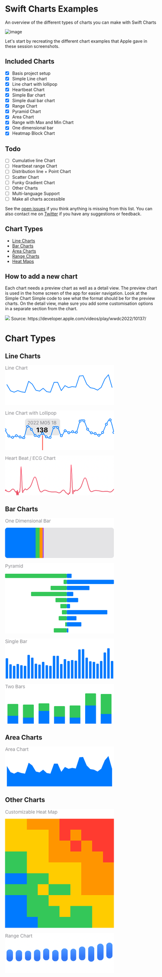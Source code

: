# Swift Charts Examples
An overview of the different types of charts you can make with Swift Charts

<img width="1511" alt="image" src="https://user-images.githubusercontent.com/170948/173253882-1a80b934-a0b9-4acb-a290-a299ae3fdd7d.png">

Let's start by recreating the different chart examples that Apple gave in these session screenshots.

## Included Charts

- [x] Basis project setup
- [x] Simple Line chart
- [x] Line chart with lollipop
- [x] Heartbeat Chart
- [x] Simple Bar chart
- [x] Simple dual bar chart
- [x] Range Chart
- [x] Pyramid Chart
- [x] Area Chart
- [x] Range with Max and Min Chart
- [x] One dimensional bar
- [x] Heatmap Block Chart

## Todo
- [ ] Cumulative line Chart
- [ ] Heartbeat range Chart
- [ ] Distribution line + Point Chart
- [ ] Scatter Chart
- [ ] Funky Gradient Chart
- [ ] Other Charts
- [ ] Multi-language Support
- [ ] Make all charts accessible

See the [open issues](https://github.com/jordibruin/SwiftChartExamples/issues) if you think anything is missing from this list. You can also contact me on [Twitter](https://www.twitter.com/jordibruin) if you have any suggestions or feedback.

## Chart Types

- [Line Charts](https://github.com/jordibruin/SwiftChartExamples/tree/main/Swift%20Charts%20Examples/Charts/LineCharts)
- [Bar Charts](https://github.com/jordibruin/SwiftChartExamples/tree/main/Swift%20Charts%20Examples/Charts/BarCharts)
- [Area Charts](https://github.com/jordibruin/SwiftChartExamples/tree/main/Swift%20Charts%20Examples/Charts/AreaCharts)
- [Range Charts](https://github.com/jordibruin/SwiftChartExamples/tree/main/Swift%20Charts%20Examples/Charts/RangeCharts)
- [Heat Maps](https://github.com/jordibruin/SwiftChartExamples/tree/main/Swift%20Charts%20Examples/Charts/HeatMap)

## How to add a new chart

Each chart needs a preview chart as well as a detail view. The preview chart is used in the home screen of the app for easier navigation. Look at the Simple Chart Simple code to see what the format should be for the preview charts. On the detail view, make sure you add some customisation options in a separate section from the chart.

<img src="images/charts_wwdc_slide.png">
Source: https://developer.apple.com/videos/play/wwdc2022/10137/

# Chart Types

## Line Charts

![Line Chart](images/charts/line/singleLine.png)

![Line Chart with Lollipop](images/charts/line/singleLineLollipop.png)

![Heart Beat / ECG Chart](images/charts/line/heartBeat.png)

## Bar Charts

![One Dimensional Bar](images/charts/bar/oneDimensionalBar.png)

![Pyramid](images/charts/bar/pyramid.png)

![Single Bar](images/charts/bar/singleBar.png)

![Two Bars](images/charts/bar/twoBars.png)

## Area Charts

![Area Chart](images/charts/area/areaSimple.png)

## Other Charts

![Customizable Heat Map](images/charts/heatMap/customizeableHeatMap.png)

![Range Chart](images/charts/range/rangeSimple.png)
